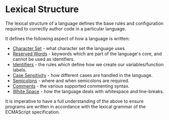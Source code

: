 # Lexical Structure

The lexical structure of a language defines the base rules and configuration required to correctly author code in a particular language.

It defines the following aspect of how a language is written:

- [Character Set](character-set) - what character set the language uses
- [Reserved Words](reserved-words) - keywords which are part of the language's core, and cannot be used as identifiers.
- [Identifiers](Identifiers) - the rules which define how we create our variables/function labels.
- [Case Sensitivity](case-sensitivity) - how different cases are handled in the language.
- [Semicolons](semicolons) - where and when semicolons are required.
- [Comments](comments) - the various supported commenting syntax.
- [White Space](white-space) - how the language deals with whitespace and line-breaks.

It is imperative to have a full understanding of the above to ensure programs are written in accordance with the lexical grammar of the ECMAScript specification.
